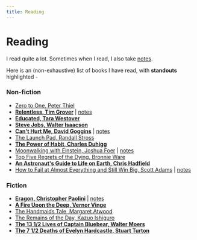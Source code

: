 ```yaml
---
title: Reading
---
```


# Reading

I read quite a lot. Sometimes when I read, I also take [notes](notes).

Here is an (non-exhaustive) list of books I have read, with **standouts** highlighted -

### Non-fiction

- [Zero to One, Peter Thiel](https://amzn.to/3dmFUtV)
- [**Relentless, Tim Grover**](https://amzn.to/2ILRr8Q) \| [notes](notes/relentless.html)
- [**Educated, Tara Westover**](https://amzn.to/38t9rPR)
- [**Steve Jobs, Walter Isaacson**](https://amzn.to/39u4o2H)
- [**Can't Hurt Me, David Goggins**](https://amzn.to/2wNr2on) \| [notes](notes/cant_hurt_me.html)
- [The Launch Pad, Randall Stross](https://amzn.to/2yBWzL9)
- [**The Power of Habit, Charles Duhigg**](https://amzn.to/3cvWBDL)
- [Moonwalking with Einstein, Joshua Foer](https://amzn.to/2PWcjOF) \| [notes](notes/moonwalking_with_einstein.html)
- [Top Five Regrets of the Dying, Bronnie Ware](https://amzn.to/3ayH6cO)
- [**An Astronaut's Guide to Life on Earth, Chris Hadfield**](https://amzn.to/3fq2S57)
- [How to Fail at Almost Everything and Still Win Big, Scott Adams](https://amzn.to/2UMo7ER) \| [notes](notes/how_to_fail_at_everything_and_still_win_big.html)

### Fiction

- [**Eragon, Christopher Paolini**](https://amzn.to/2TKU7sk) \| [notes](notes/eragon.html)
- [**A Fire Upon the Deep, Vernor Vinge**](https://amzn.to/2WE96pq)
- [The Handmaids Tale, Margaret Atwood](https://amzn.to/2Qa506j) 
- [The Remains of the Day, Kazuo Ishiguro](https://amzn.to/2x9rCwQ)
- [**The 13 1/2 Lives of Captain Bluebear, Walter Moers**](https://amzn.to/3aCs1Xj)
- [**The 7 1/2 Deaths of Evelyn Hardcastle, Stuart Turton**](https://amzn.to/2W9sYls)

